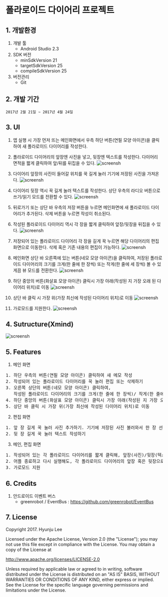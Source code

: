 # 폴라로이드 다이어리 프로젝트

## 1. 개발환경
1. 개발 툴 
    * Android Studio 2.3
2. SDK 버전
    * minSdkVersion 21
    * targetSdkVersion 25
    * compileSdkVersion 25
3. 버전관리 
    * Git

## 2. 개발 기간
    2017년 2월 21일 ~ 2017년 4월 24일
    
## 3. UI
1. 앱 실행 시 가장 먼저 뜨는 메인화면에서 우측 하단 버튼(연필 모양 아이콘)을 클릭하여 새 폴라로이드 다이어리를 작성한다.
1. 폴라로이드 다이어리의 앞장엔 사진을 넣고, 뒷장엔 텍스트를 작성한다. 다이어리 면적을 짧게 클릭하여 앞/뒤를 뒤집을 수 있다.
    ![screensh](https://github.com/HyunjuLee521/NewDiaryProject/blob/master/ui1.png)

1. 다이어리 앞장의 사진이 들어갈 위치를 꾹 길게 눌러 기기에 저장된 사진을 가져온다.
    ![screensh](https://github.com/HyunjuLee521/NewDiaryProject/blob/master/ui2.png)
    
1. 다이어리 뒷장 역시 꾹 길게 눌러 텍스트를 작성한다. 상단 우측의 라디오 버튼으로 쓰기/읽기 모드를 전환할 수 있다.
    ![screensh](https://github.com/HyunjuLee521/NewDiaryProject/blob/master/ui3.png)
    
1. 뒤로가기 또는 상단 바 우측의 저장 버튼을 누르면 메인화면에 새 폴라로이드 다이어리가 추가된다. 삭제 버튼을 누르면 작성이 취소된다.
1. 작성된 폴라로이드 다이어리 역시 각 장을 짧게 클릭하여 앞장/뒷장을 뒤집을 수 있다.
    ![screensh](https://github.com/HyunjuLee521/NewDiaryProject/blob/master/ui4.png)

1. 저장되어 있는 폴라로이드 다이어리 각 장을 길게 꾹 누르면 해당 다이어리의 편집화면으로 이동한다. 삭제 혹은 기존 내용의 편집이 가능하다.
    ![screensh](https://github.com/HyunjuLee521/NewDiaryProject/blob/master/ui5.png)
    
1. 메인화면 상단 바 오른쪽에 있는 버튼(네모 모양 아이콘)을 클릭하여, 저장된 폴라로이드 다이어리의 크기를 크게(한 줄에 한 장씩) 또는 작게(한 줄에 세 장씩) 볼 수 있게끔 뷰 모드를 전환한다.
  ![screensh](https://github.com/HyunjuLee521/NewDiaryProject/blob/master/ui6.png)

1. 하단 중앙의 버튼(화살표 모양 아이콘) 클릭시 가장 아래(작성된 지 가장 오래 된 다이어리 위치)로 이동
    ![screensh](https://github.com/HyunjuLee521/NewDiaryProject/blob/master/ui7.png)

1. 상단 바 클릭 시 가장 위(가장 최신에 작성된 다이어리 위치)로 이동
    ![screensh](https://github.com/HyunjuLee521/NewDiaryProject/blob/master/ui8.png)

1. 가로모드를 지원한다.
    ![screensh](https://github.com/HyunjuLee521/NewDiaryProject/blob/master/ui9.png)



## 4. Sutructure(Xmind)
![screensh](https://github.com/HyunjuLee521/NewDiaryProject/blob/master/structure.png)

## 5. Features
1. 메인 화면 
<pre>
1. 하단 우측의 버튼(연필 모양 아이콘) 클릭하여 새 메모 작성
2. 작성되어 있는 폴라로이드 다이어리를 꾹 눌러 편집 또는 삭제하기
3. 오른쪽 상단의 버튼(네모 모양 아이콘) 클릭하여, 
   작성된 폴라로이드 다이어리의 크기를 크게(한 줄에 한 장씩)/ 작게(한 줄에 세 장씩) 볼 수 있게끔 모드 전환
4. 하단 중앙의 버튼(화살표 모양 아이콘) 클릭시 가장 아래(작성된 지 가장 오래 된 다이어리 위치)로 이동
5. 상단 바 클릭 시 가장 위(가장 최신에 작성된 다이어리 위치)로 이동
</pre>

2. 편집 화면
<pre>
1. 앞 장 길게 꾹 눌러 사진 추가하기. 기기에 저장된 사진 불러와서 한 장 선택
2. 뒷 장 길게 꾹 눌러 텍스트 작성하기
</pre>

3. 메인, 편집 화면
<pre>
1. 작성되어 있는 각 폴라로이드 다이어리를 짧게 클릭해, 앞장(사진)/뒷장(텍스트) 뒤집기
2. 어플 종료하고 다시 실행해도, 각 폴라로이드 다이어리의 앞장 혹은 뒷장으로 뒤집어 놓은 상태 그대로 복원
3. 가로모드 지원
</pre>

## 6. Credits

1. 안드로이드 이벤트 버스
    * greenrobot / EventBus : https://github.com/greenrobot/EventBus

    


## 7. License
Copyright 2017. Hyunju Lee

Licensed under the Apache License, Version 2.0 (the "License"); you may not use this file except in compliance with the License. You may obtain a copy of the License at

http://www.apache.org/licenses/LICENSE-2.0

Unless required by applicable law or agreed to in writing, software distributed under the License is distributed on an "AS IS" BASIS, WITHOUT WARRANTIES OR CONDITIONS OF ANY KIND, either express or implied. See the License for the specific language governing permissions and limitations under the License.





